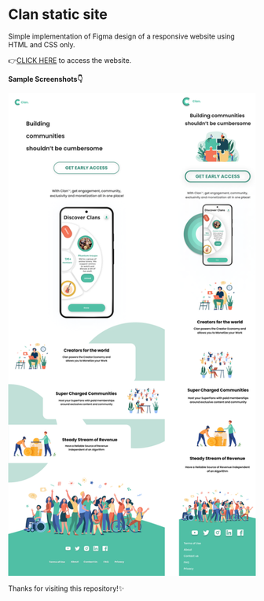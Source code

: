 # Clan static site

Simple implementation of Figma design of a responsive website using HTML and CSS only.

👉[CLICK HERE](https://coffeecoder69.github.io/clan-hosting-02-08-21/) to access the website.

**Sample Screenshots👇**

![](./readme-assets/readme-screenshot.png)

Thanks for visiting this repository!✨